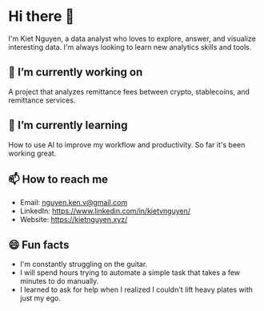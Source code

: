 # Hi there 👋

I'm Kiet Nguyen, a data analyst who loves to explore, answer, and visualize interesting data. I'm always looking to learn new analytics skills and tools. 

## 🔭 I’m currently working on

A project that analyzes remittance fees between crypto, stablecoins, and remittance services.

## 🌱 I’m currently learning

How to use AI to improve my workflow and productivity. So far it's been working great.

## 📫 How to reach me

- Email: nguyen.ken.v@gmail.com
- LinkedIn: https://www.linkedin.com/in/kietvnguyen/
- Website: https://kietnguyen.xyz/

## 😄 Fun facts

- I'm constantly struggling on the guitar.
- I will spend hours trying to automate a simple task that takes a few minutes to do manually.
- I learned to ask for help when I realized I couldn't lift heavy plates with just my ego.

<!---
kietnguyen01/kietnguyen01 is a ✨ special ✨ repository because its `README.md` (this file) appears on your GitHub profile.
You can click the Preview link to take a look at your changes.
--->
